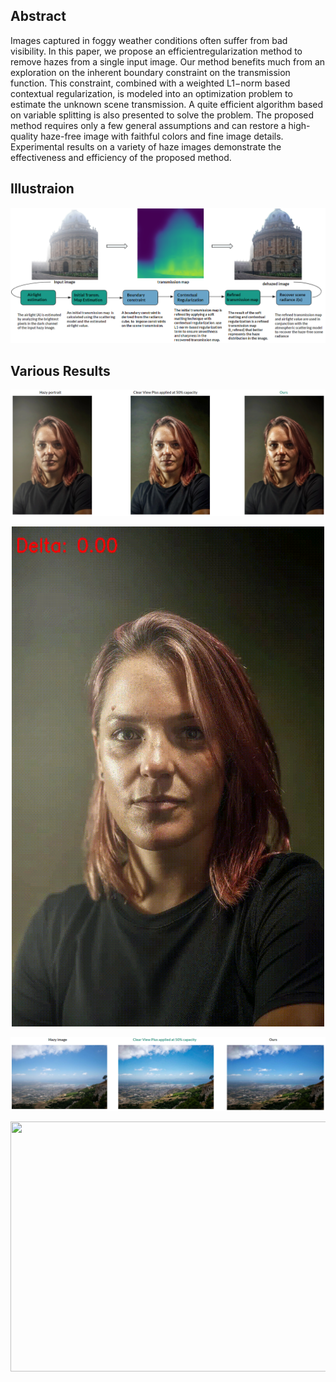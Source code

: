## Abstract

Images captured in foggy weather conditions often suffer from bad visibility. In this paper, we propose an efficientregularization method to remove hazes from a
single input image. Our method benefits much from an exploration on the inherent boundary constraint on the transmission function.
This constraint, combined with a weighted L1−norm based contextual regularization, is modeled into an optimization problem to estimate the unknown scene transmission.
A quite efficient algorithm based on variable splitting is also presented to solve the problem. The proposed method requires only a few general assumptions and can 
restore a high-quality haze-free image with faithful colors and fine image details.
Experimental results on a variety of haze images demonstrate the effectiveness and efficiency of the proposed method.

## Illustraion  

<p align="center">
<img src="https://github.com/souhaiel1/Image-dehazing-with-Boundary-Constraint-and-Contextual-Regularization/blob/main/results/algo.PNG" />
</p>

## Various Results
<p align="center">
<img src="https://github.com/souhaiel1/Image-dehazing-with-Boundary-Constraint-and-Contextual-Regularization/blob/main/results/res1.PNG" />
</p>

<p align="center">
  <img src="https://github.com/souhaiel1/Image-dehazing-with-Boundary-Constraint-and-Contextual-Regularization/blob/main/results/portrait_transformation_video_ready.gif" width="500" height="800" />
  
<p align="center">
<img src="https://github.com/souhaiel1/Image-dehazing-with-Boundary-Constraint-and-Contextual-Regularization/blob/main/results/res2.PNG" />
</p>


<p align="center">
  <img src="https://github.com/souhaiel1/Image-dehazing-with-Boundary-Constraint-and-Contextual-Regularization/blob/main/results/transformation_video_ready.gif" width="650" height="400" />
